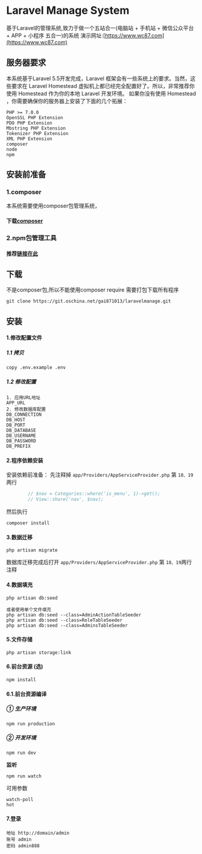 # Laravel Manage System

基于Laravel的管理系统,致力于做一个五站合一(电脑站 + 手机站 + 微信公众平台 + APP + 小程序 五合一)的系统 演示网址:[https://www.wc87.com](https://www.wc87.com)

## 服务器要求
本系统基于Laravel 5.5开发完成，Laravel 框架会有一些系统上的要求。当然，这些要求在 Laravel Homestead 虚拟机上都已经完全配置好了。所以，非常推荐你使用 Homestead 作为你的本地 Laravel 开发环境。
如果你没有使用 Homestead ，你需要确保你的服务器上安装了下面的几个拓展：
```
PHP >= 7.0.0
OpenSSL PHP Extension
PDO PHP Extension
Mbstring PHP Extension
Tokenizer PHP Extension
XML PHP Extension
composer
node
npm
```   
## 安装前准备
### 1.composer
本系统需要使用composer包管理系统，
#### 下载[composer](https://getcomposer.org/download/)

### 2.npm包管理工具
#### 推荐[链接在此](http://www.runoob.com/nodejs/nodejs-npm.html)

## 下载
不是composer包,所以不能使用composer require
需要打包下载所有程序
```shell
git clone https://git.oschina.net/gai871013/laravelmanage.git
```

## 安装
#### 1.修改配置文件
##### 1.1 拷贝
```shell
copy .env.example .env
```
##### 1.2 修改配置
```shell
1. 应用URL地址
APP_URL
2. 修改数据库配置 
DB_CONNECTION
DB_HOST
DB_PORT
DB_DATABASE
DB_USERNAME
DB_PASSWORD
DB_PREFIX
```

#### 2.程序依赖安装
安装依赖前准备：
先注释掉 ``app/Providers/AppServiceProvider.php`` 第 ``18、19``两行
```php
        // $nav = Categories::where('is_menu', 1)->get();
        // View::share('nav', $nav);
```
然后执行
```shell
composer install
```


#### 3.数据迁移
```shell
php artisan migrate
```
数据库迁移完成后打开 ``app/Providers/AppServiceProvider.php`` 第 ``18、19``两行注释

#### 4.数据填充
```shell
php artisan db:seed

或者使用单个文件填充
php artisan db:seed --class=AdminActionTableSeeder
php artisan db:seed --class=RoleTableSeeder
php artisan db:seed --class=AdminsTableSeeder
```
#### 5.文件存储
```shell
php artisan storage:link
```

#### 6.前台资源 (选)
```shell
npm install
```

#### 6.1.前台资源编译
##### ① 生产环境
```shell
npm run production
```
##### ② 开发环境
```shell
npm run dev
```
**监听**
```
npm run watch
```
可用参数
```shell
watch-poll
hot
```

#### 7.登录
```
地址 http://domain/admin
账号 admin
密码 admin888
```

